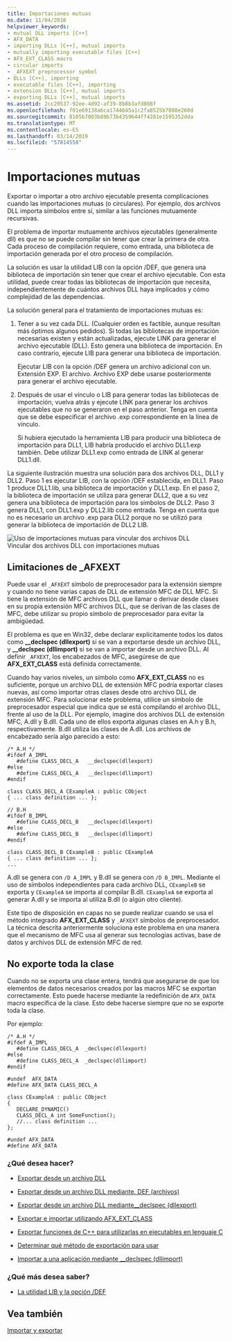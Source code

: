 ```yaml
---
title: Importaciones mutuas
ms.date: 11/04/2016
helpviewer_keywords:
- mutual DLL imports [C++]
- AFX_DATA
- importing DLLs [C++], mutual imports
- mutually importing executable files [C++]
- AFX_EXT_CLASS macro
- circular imports
- _AFXEXT preprocessor symbol
- DLLs [C++], importing
- executable files [C++], importing
- extension DLLs [C++], mutual imports
- exporting DLLs [C++], mutual imports
ms.assetid: 2cc29537-92ee-4d92-af39-8b8b3afd808f
ms.openlocfilehash: f01e69138a6ca1744645a1c2fa8525b7088e260d
ms.sourcegitcommit: 8105b7003b89b73b4359644ff4281e1595352dda
ms.translationtype: MT
ms.contentlocale: es-ES
ms.lasthandoff: 03/14/2019
ms.locfileid: "57814558"
---
```

# <a name="mutual-imports"></a>Importaciones mutuas

Exportar o importar a otro archivo ejecutable presenta complicaciones cuando las importaciones mutuas (o circulares). Por ejemplo, dos archivos DLL importa símbolos entre sí, similar a las funciones mutuamente recursivas.

El problema de importar mutuamente archivos ejecutables (generalmente dll) es que no se puede compilar sin tener que crear la primera de otra. Cada proceso de compilación requiere, como entrada, una biblioteca de importación generada por el otro proceso de compilación.

La solución es usar la utilidad LIB con la opción /DEF, que genera una biblioteca de importación sin tener que crear el archivo ejecutable. Con esta utilidad, puede crear todas las bibliotecas de importación que necesita, independientemente de cuántos archivos DLL haya implicados y cómo complejidad de las dependencias.

La solución general para el tratamiento de importaciones mutuas es:

1. Tener a su vez cada DLL. (Cualquier orden es factible, aunque resultan más óptimos algunos pedidos). Si todas las bibliotecas de importación necesarias existen y están actualizadas, ejecute LINK para generar el archivo ejecutable (DLL). Esto genera una biblioteca de importación. En caso contrario, ejecute LIB para generar una biblioteca de importación.

   Ejecutar LIB con la opción /DEF genera un archivo adicional con un. Extensión EXP. El archivo. Archivo EXP debe usarse posteriormente para generar el archivo ejecutable.

1. Después de usar el vínculo o LIB para generar todas las bibliotecas de importación, vuelva atrás y ejecute LINK para generar los archivos ejecutables que no se generaron en el paso anterior. Tenga en cuenta que se debe especificar el archivo .exp correspondiente en la línea de vínculo.

   Si hubiera ejecutado la herramienta LIB para producir una biblioteca de importación para DLL1, LIB habría producido el archivo DLL1.exp también. Debe utilizar DLL1.exp como entrada de LINK al generar DLL1.dll.

La siguiente ilustración muestra una solución para dos archivos DLL, DLL1 y DLL2. Paso 1 es ejecutar LIB, con la opción /DEF establecida, en DLL1. Paso 1 produce DLL1.lib, una biblioteca de importación y DLL1.exp. En el paso 2, la biblioteca de importación se utiliza para generar DLL2, que a su vez genera una biblioteca de importación para los símbolos de DLL2. Paso 3 genera DLL1, con DLL1.exp y DLL2.lib como entrada. Tenga en cuenta que no es necesario un archivo .exp para DLL2 porque no se utilizó para generar la biblioteca de importación de DLL2 LIB.

![Uso de importaciones mutuas para vincular dos archivos DLL](media/vc37yj1.gif "con importaciones mutuas para vincular dos archivos DLL")<br/>
Vincular dos archivos DLL con importaciones mutuas

## <a name="limitations-of-afxext"></a>Limitaciones de _AFXEXT

Puede usar el `_AFXEXT` símbolo de preprocesador para la extensión siempre y cuando no tiene varias capas de DLL de extensión MFC de DLL MFC. Si tiene la extensión de MFC archivos DLL que llamar o derivar desde clases en su propia extensión MFC archivos DLL, que se derivan de las clases de MFC, debe utilizar su propio símbolo de preprocesador para evitar la ambigüedad.

El problema es que en Win32, debe declarar explícitamente todos los datos como **__declspec (dllexport)** si se van a exportarse desde un archivo DLL, y **__declspec (dllimport)** si se van a importar desde un archivo DLL. Al definir `_AFXEXT`, los encabezados de MFC, asegúrese de que **AFX_EXT_CLASS** está definida correctamente.

Cuando hay varios niveles, un símbolo como **AFX_EXT_CLASS** no es suficiente, porque un archivo DLL de extensión MFC podría exportar clases nuevas, así como importar otras clases desde otro archivo DLL de extensión MFC. Para solucionar este problema, utilice un símbolo de preprocesador especial que indica que se está compilando el archivo DLL, frente al uso de la DLL. Por ejemplo, imagine dos archivos DLL de extensión MFC, A.dll y B.dll. Cada uno de ellos exporta algunas clases en A.h y B.h, respectivamente. B.dll utiliza las clases de A.dll. Los archivos de encabezado sería algo parecido a esto:

```
/* A.H */
#ifdef A_IMPL
   #define CLASS_DECL_A   __declspec(dllexport)
#else
   #define CLASS_DECL_A   __declspec(dllimport)
#endif

class CLASS_DECL_A CExampleA : public CObject
{ ... class definition ... };

// B.H
#ifdef B_IMPL
   #define CLASS_DECL_B   __declspec(dllexport)
#else
   #define CLASS_DECL_B   __declspec(dllimport)
#endif

class CLASS_DECL_B CExampleB : public CExampleA
{ ... class definition ... };
...
```

A.dll se genera con `/D A_IMPL` y B.dll se genera con `/D B_IMPL`. Mediante el uso de símbolos independientes para cada archivo DLL, `CExampleB` se exporta y `CExampleA` se importa al compilar B.dll. `CExampleA` se exporta al generar A.dll y se importa al utiliza B.dll (o algún otro cliente).

Este tipo de disposición en capas no se puede realizar cuando se usa el método integrado **AFX_EXT_CLASS** y `_AFXEXT` símbolos de preprocesador. La técnica descrita anteriormente soluciona este problema en una manera que el mecanismo de MFC usa al generar sus tecnologías activas, base de datos y archivos DLL de extensión MFC de red.

## <a name="not-exporting-the-entire-class"></a>No exporte toda la clase

Cuando no se exporta una clase entera, tendrá que asegurarse de que los elementos de datos necesarios creados por las macros MFC se exportan correctamente. Esto puede hacerse mediante la redefinición de `AFX_DATA` macro específica de la clase. Esto debe hacerse siempre que no se exporte toda la clase.

Por ejemplo:

```
/* A.H */
#ifdef A_IMPL
   #define CLASS_DECL_A  _declspec(dllexport)
#else
   #define CLASS_DECL_A  _declspec(dllimport)
#endif

#undef  AFX_DATA
#define AFX_DATA CLASS_DECL_A

class CExampleA : public CObject
{
   DECLARE_DYNAMIC()
   CLASS_DECL_A int SomeFunction();
   //... class definition ...
};

#undef AFX_DATA
#define AFX_DATA
```

### <a name="what-do-you-want-to-do"></a>¿Qué desea hacer?

- [Exportar desde un archivo DLL](exporting-from-a-dll.md)

- [Exportar desde un archivo DLL mediante. DEF (archivos)](exporting-from-a-dll-using-def-files.md)

- [Exportar desde un archivo DLL mediante__declspec (dllexport)](exporting-from-a-dll-using-declspec-dllexport.md)

- [Exportar e importar utilizando AFX_EXT_CLASS](exporting-and-importing-using-afx-ext-class.md)

- [Exportar funciones de C++ para utilizarlas en ejecutables en lenguaje C](exporting-cpp-functions-for-use-in-c-language-executables.md)

- [Determinar qué método de exportación para usar](determining-which-exporting-method-to-use.md)

- [Importar a una aplicación mediante __declspec (dllimport)](importing-into-an-application-using-declspec-dllimport.md)

### <a name="what-do-you-want-to-know-more-about"></a>¿Qué más desea saber?

- [La utilidad LIB y la opción /DEF](reference/lib-reference.md)

## <a name="see-also"></a>Vea también

[Importar y exportar](importing-and-exporting.md)
